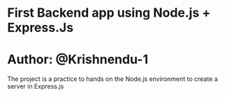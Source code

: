 # First Backend app using Node.js + Express.Js
# Author: @Krishnendu-1
The project is a practice to hands on the Node.js environment to create a server in Express.js